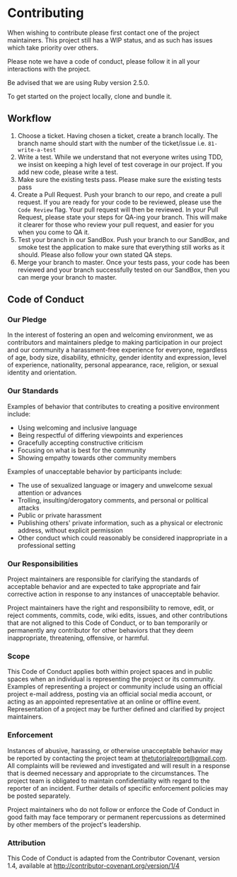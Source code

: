 # Contributing
When wishing to contribute please first contact one of the project maintainers. This project still has a WIP status,
and as such has issues which take priority over others.

Please note we have a code of conduct, please follow it in all your interactions with the project.

Be advised that we are using Ruby version 2.5.0.

To get started on the project locally, clone and bundle it.

## Workflow
1. Choose a ticket.
  Having chosen a ticket, create a branch locally. The branch name should start with the number of the ticket/issue i.e.
  `81-write-a-test`
2. Write a test.
  While we understand that not everyone writes using TDD, we insist on keeping a high level of test coverage in our
  project. If you add new code, please write a test.
3. Make sure the existing tests pass.
  Please make sure the existing tests pass
4. Create a Pull Request.
  Push your branch to our repo, and create a pull request. If you are ready for your code to be reviewed, please use
  the `Code Review` flag. Your pull request will then be reviewed. In your Pull Request, please state your steps for QA-ing
  your branch. This will make it clearer for those who review your pull request, and easier for you when you come to QA it.
5. Test your branch in our SandBox.
  Push your branch to our SandBox, and smoke test the application to make sure that everything still works as it should. Please also follow your own stated QA steps.
6. Merge your branch to master.
  Once your tests pass, your code has been reviewed and your branch successfully tested on our SandBox, then you can merge
  your branch to master.

## Code of Conduct
###  Our Pledge
  In the interest of fostering an open and welcoming environment, we as contributors and maintainers pledge to making participation in our project and our community a harassment-free experience for everyone, regardless of age, body size, disability, ethnicity, gender identity and expression, level of experience, nationality, personal appearance, race, religion, or sexual identity and orientation.

### Our Standards
  Examples of behavior that contributes to creating a positive environment include:

  * Using welcoming and inclusive language
  * Being respectful of differing viewpoints and experiences
  * Gracefully accepting constructive criticism
  * Focusing on what is best for the community
  * Showing empathy towards other community members

  Examples of unacceptable behavior by participants include:

  * The use of sexualized language or imagery and unwelcome sexual attention or advances
  * Trolling, insulting/derogatory comments, and personal or political attacks
  * Public or private harassment
  * Publishing others' private information, such as a physical or electronic address, without explicit permission
  * Other conduct which could reasonably be considered inappropriate in a professional setting

### Our Responsibilities
  Project maintainers are responsible for clarifying the standards of acceptable behavior and are expected to take appropriate and fair corrective action in response to any instances of unacceptable behavior.

  Project maintainers have the right and responsibility to remove, edit, or reject comments, commits, code, wiki edits, issues, and other contributions that are not aligned to this Code of Conduct, or to ban temporarily or permanently any contributor for other behaviors that they deem inappropriate, threatening, offensive, or harmful.

### Scope
  This Code of Conduct applies both within project spaces and in public spaces when an individual is representing the project or its community. Examples of representing a project or community include using an official project e-mail address, posting via an official social media account, or acting as an appointed representative at an online or offline event. Representation of a project may be further defined and clarified by project maintainers.

### Enforcement
  Instances of abusive, harassing, or otherwise unacceptable behavior may be reported by contacting the project team at thetutorialreport@gmail.com. All complaints will be reviewed and investigated and will result in a response that is deemed necessary and appropriate to the circumstances. The project team is obligated to maintain confidentiality with regard to the reporter of an incident. Further details of specific enforcement policies may be posted separately.

  Project maintainers who do not follow or enforce the Code of Conduct in good faith may face temporary or permanent repercussions as determined by other members of the project's leadership.

### Attribution
  This Code of Conduct is adapted from the Contributor Covenant, version 1.4, available at http://contributor-covenant.org/version/1/4
